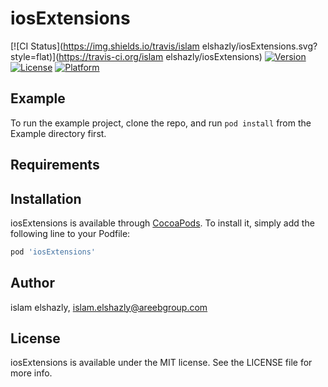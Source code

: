 # iosExtensions

[![CI Status](https://img.shields.io/travis/islam elshazly/iosExtensions.svg?style=flat)](https://travis-ci.org/islam elshazly/iosExtensions)
[![Version](https://img.shields.io/cocoapods/v/iosExtensions.svg?style=flat)](https://cocoapods.org/pods/iosExtensions)
[![License](https://img.shields.io/cocoapods/l/iosExtensions.svg?style=flat)](https://cocoapods.org/pods/iosExtensions)
[![Platform](https://img.shields.io/cocoapods/p/iosExtensions.svg?style=flat)](https://cocoapods.org/pods/iosExtensions)

## Example

To run the example project, clone the repo, and run `pod install` from the Example directory first.

## Requirements

## Installation

iosExtensions is available through [CocoaPods](https://cocoapods.org). To install
it, simply add the following line to your Podfile:

```ruby
pod 'iosExtensions'
```

## Author

islam elshazly, islam.elshazly@areebgroup.com

## License

iosExtensions is available under the MIT license. See the LICENSE file for more info.
